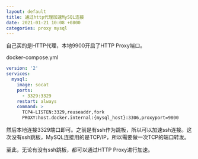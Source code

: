 ```yaml
---
layout: default
title: 通过http代理加速MySQL连接
date: 2021-01-21 10:08 +0800
categories: proxy mysql
---
```


自己买的是HTTP代理，本地9900开启了HTTP Proxy端口。

docker-compose.yml
```yml
version: '2'
services:
  mysql:
    image: socat
    ports: 
      - 3329:3329
    restart: always
    command: >
      TCP4-LISTEN:3329,reuseaddr,fork
      PROXY:host.docker.internal:{mysql_host}:3306,proxyport=9800
```

然后本地连接3329端口即可。之前是有ssh作为跳板，所以可以加速ssh连接。这次没有ssh跳板，MySQL连接用的是TCP/IP，所以需要做一次TCP的端口转发。

至此，无论有没有ssh跳板，都可以通过HTTP Proxy进行加速。